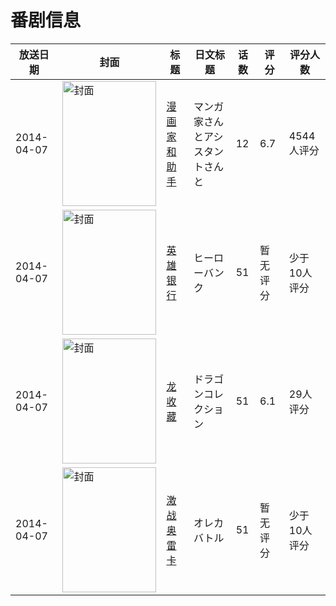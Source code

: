 # 番剧信息

|放送日期|封面|标题|日文标题|话数|评分|评分人数|
|---|---|---|---|---|---|---|
|2014-04-07|<img src="//lain.bgm.tv/pic/cover/c/4b/e0/89751_4IvUa.jpg" alt="封面" style="width:150px;height:200px;object-fit:cover;">|[漫画家和助手](https://bangumi.tv/subject/89751)|マンガ家さんとアシスタントさんと|12|6.7|4544人评分|
|2014-04-07|<img src="//lain.bgm.tv/pic/cover/c/b5/62/92936_54Yi4.jpg" alt="封面" style="width:150px;height:200px;object-fit:cover;">|[英雄银行](https://bangumi.tv/subject/92936)|ヒーローバンク|51|暂无评分|少于10人评分|
|2014-04-07|<img src="//lain.bgm.tv/pic/cover/c/5a/a5/94896_JbmLg.jpg" alt="封面" style="width:150px;height:200px;object-fit:cover;">|[龙收藏](https://bangumi.tv/subject/94896)|ドラゴンコレクション|51|6.1|29人评分|
|2014-04-07|<img src="//lain.bgm.tv/pic/cover/c/6c/53/106113_Kd1vT.jpg" alt="封面" style="width:150px;height:200px;object-fit:cover;">|[激战奥雷卡](https://bangumi.tv/subject/106113)|オレカバトル|51|暂无评分|少于10人评分|
